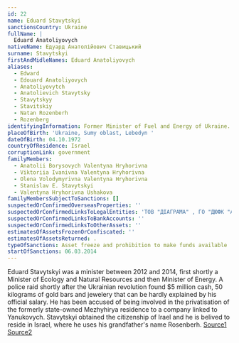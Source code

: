 ```yaml
---
id: 22
name: Eduard Stavytskyi
sanctionsCountry: Ukraine
fullName: |
  Eduard Anatoliyovych 
nativeName: Едуард Анатолійович Ставицький
surname: Stavytskyi
firstAndMidleNames: Eduard Anatoliyovych
aliases:
  - Edward
  - Edouard Anatoliyovych
  - Anatoliyovytch
  - Anatolievich Stavytsky
  - Stavytskyy
  - Stavitskiy
  - Natan Rozenberh
  - Rozenberg
identifyingInformation: Former Minister of Fuel and Energy of Ukraine.
placeOfBirth: 'Ukraine, Sumy oblast, Lebedyn '
dateOfBirth: 04.10.1972
countryOfResidence: Israel
corruptionLink: government
familyMembers:
  - Anatolii Borysovych Valentyna Hryhorivna
  - Viktoriia Ivanivna Valentyna Hryhorivna
  - Olena Volodymyrivna Valentyna Hryhorivna
  - Stanislav E. Stavytskyi
  - Valentyna Hryhorivna Ushakova
familyMembersSubjectToSanctions: []
suspectedOrConfirmedOverseasProperties: ''
suspectedOrConfirmedLinksToLegalEntities: 'ТОВ "ДІАГРАМА" , ГО "ДЮФК "АМЕТИСТ-2001" '
suspectedOrConfirmedLinksToBankAccounts: ''
suspectedOrConfirmedLinksToOtherAssets: ''
estimatesOfAssetsFrozenOrConfiscated: ''
estimatesOfAssetsReturned: .
typeOfSanctions: Asset freeze and prohibition to make funds available
startOfSanctions: 06.03.2014
---
```

Eduard Stavytskyi was a minister between 2012 and 2014, first shortly a Minister 
of Ecology and Natural Resources and then Minister of Energy. A police raid 
shortly after the Ukrainian revolution found $5 million cash, 50 kilograms of 
gold bars and jewelery that can be hardly explained by his official salary. He 
has been accused of being involved in the privatisation of the formerly 
state-owned Mezhyhirya residence to a company linked to Yanukovych. Stavytskyi 
obtained the citizenship of Irael and he is belived to reside in Israel, where 
he uses his grandfather's name Rosenberh. 
[Source1](https://www.kyivpost.com/article/content/ukraine-politics/investigators-find-fortunes-in-homes-of-ex-ministers-341153.html) 
[Source2](https://www.opendemocracy.net/od-russia/sergii-leshchenko/ukraine-yanukovychs-family-spreads-its-tentacles)
